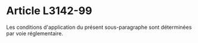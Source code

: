 # Article L3142-99

Les conditions d'application du présent sous-paragraphe sont déterminées par voie réglementaire.